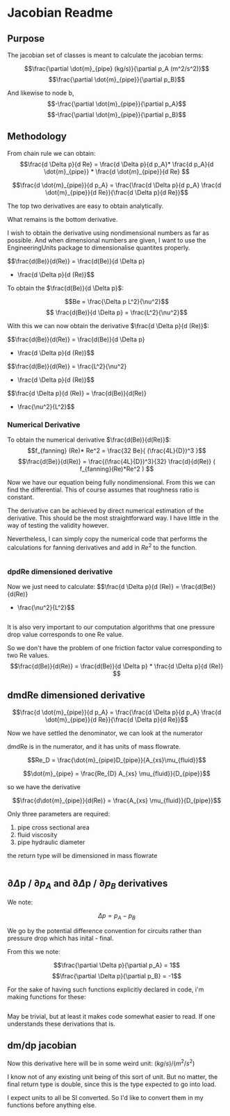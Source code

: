 # Jacobian Readme


## Purpose

The jacobian set of classes is meant to calculate the jacobian
terms:

$$\frac{\partial \dot{m}_{pipe} (kg/s)}{\partial p_A (m^2/s^2)}$$
$$\frac{\partial \dot{m}_{pipe}}{\partial p_B}$$

And likewise to node b,
$$-\frac{\partial \dot{m}_{pipe}}{\partial p_A}$$
$$-\frac{\partial \dot{m}_{pipe}}{\partial p_B}$$

## Methodology
From chain rule we can obtain:
$$\frac{d \Delta p}{d Re} =  \frac{d \Delta p}{d p_A}* 
\frac{d p_A}{d \dot{m}_{pipe}} * \frac{d \dot{m}_{pipe}}{d Re} $$

$$\frac{d \dot{m}_{pipe}}{d p_A} = 
\frac{\frac{d \Delta p}{d p_A} 
\frac{d \dot{m}_{pipe}}{d Re}}{\frac{d \Delta p}{d Re}}$$

The top two derivatives are easy to obtain analytically.

What remains is the bottom derivative.

I wish to obtain the derivative using nondimensional numbers
as far as possible. And when dimensional numbers are given,
I want to use the EngineeringUnits package to dimensionalise
quantites properly.

$$\frac{d(Be)}{d(Re)}  = \frac{d(Be)}{d \Delta p} 
* \frac{d \Delta p}{d (Re)}$$

To obtain the $\frac{d(Be)}{d \Delta p}$:

$$Be = \frac{\Delta p L^2}{\nu^2}$$
$$ \frac{d(Be)}{d \Delta p} = \frac{L^2}{\nu^2}$$


With this we can now obtain the derivative 
$\frac{d \Delta p}{d (Re)}$:

$$\frac{d(Be)}{d(Re)}  = \frac{d(Be)}{d \Delta p} 
* \frac{d \Delta p}{d (Re)}$$


$$\frac{d(Be)}{d(Re)}  = \frac{L^2}{\nu^2}
* \frac{d \Delta p}{d (Re)}$$

$$\frac{d \Delta p}{d (Re)} = \frac{d(Be)}{d(Re)} 
* \frac{\nu^2}{L^2}$$

### Numerical Derivative

To obtain the numerical derivative $\frac{d(Be)}{d(Re)}$:
$$f_{fanning} (Re)* Re^2 = \frac{32 Be}{ (\frac{4L}{D})^3 }$$
$$\frac{d(Be)}{d(Re)} = \frac{(\frac{4L}{D})^3}{32}
\frac{d}{d(Re)} ( f_{fanning}(Re)*Re^2 ) $$

Now we have our equation being fully nondimensional.
From this we can find the differential.
This of course assumes that  roughness ratio is constant.

The derivative can be achieved by direct numerical estimation of
the derivative. This should be the most straightforward way.
I have little in the way of testing the validity however.

Nevertheless, I can simply copy the numerical code that performs 
the calculations for fanning derivatives and add in  $Re^2$ to the 
function.

```csharp
```
### dpdRe dimensioned derivative
Now we just need to calculate:
$$\frac{d \Delta p}{d (Re)} = \frac{d(Be)}{d(Re)} 
* \frac{\nu^2}{L^2}$$

```csharp
```


It is also very important to our computation algorithms
that one pressure drop value corresponds to one Re value.

So we don't have the problem of one friction factor value
corresponding to two Re values.
$$\frac{d(Be)}{d(Re)}  = \frac{d(Be)}{d \Delta p} * \frac{d \Delta p}{d (Re)}
$$


##  dmdRe dimensioned derivative
$$\frac{d \dot{m}_{pipe}}{d p_A} = 
\frac{\frac{d \Delta p}{d p_A} 
\frac{d \dot{m}_{pipe}}{d Re}}{\frac{d \Delta p}{d Re}}$$


Now we have settled the denominator, we can look at the numerator

dmdRe is in the numerator, and it has units of mass flowrate.


$$Re_D = \frac{\dot{m}_{pipe}D_{pipe}}{A_{xs}\mu_{fluid}}$$

$$\dot{m}_{pipe} = \frac{Re_{D} A_{xs} \mu_{fluid}}{D_{pipe}}$$

so we have the derivative 

$$\frac{d\dot{m}_{pipe}}{d(Re)} = \frac{A_{xs} 
\mu_{fluid}}{D_{pipe}}$$

Only three parameters are required: 


1. pipe cross sectional area
2. fluid viscosity
3. pipe hydraulic diameter

the return type will be dimensioned in mass flowrate


```csharp
```

##  $\partial \Delta$p / $\partial p_A$ and  $\partial \Delta$p / $\partial p_B$ derivatives

We note:

$$\Delta p = p_A - p_B$$

We go by the potential difference convention for circuits rather
than pressure drop which has inital - final.

From this we note:

$$\frac{\partial \Delta p}{\partial p_A} = 1$$
$$\frac{\partial \Delta p}{\partial p_B} = -1$$

For the sake of having such functions explicitly declared
in code, i'm making functions for these:

```csharp
```

May be trivial, but at least it makes code somewhat easier to read.
If one understands these derivations that is.

## dm/dp jacobian

Now this derivative here will be in some 
weird unit: $(kg/s)/(m^2/s^2)$

I know not of any existing unit being of this sort of unit.
But no matter, the final return type is double, since
this is the type expected to go into load.

I expect units to all be SI converted. So I'd like to convert them
in my functions before anything else.
















